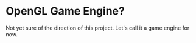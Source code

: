 # OpenGL Game Engine?

Not yet sure of the direction of this project. Let's call it a game engine for now.
